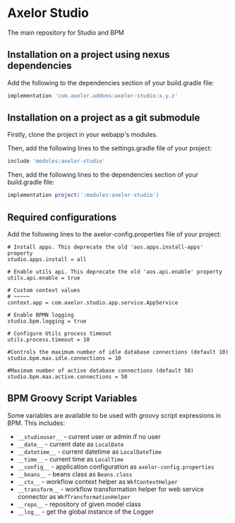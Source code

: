 # Axelor Studio

The main repository for Studio and BPM

## Installation on a project using nexus dependencies

Add the following to the dependencies section of your build.gradle file:

```groovy
implementation 'com.axelor.addons:axelor-studio:x.y.z'
```

## Installation on a project as a git submodule

Firstly, clone the project in your webapp's modules.

Then, add the following lines to the settings.gradle file of your project:

```groovy
include 'modules:axelor-studio'
```

Then, add the following lines to the dependencies section of your build.gradle file:

```groovy
implementation project(':modules:axelor-studio')
```

## Required configurations

Add the following lines to the axelor-config.properties file of your project:

```properties
# Install apps. This deprecate the old 'aos.apps.install-apps' property
studio.apps.install = all

# Enable utils api. This deprecate the old 'aos.api.enable' property
utils.api.enable = true

# Custom context values
# ~~~~~
context.app = com.axelor.studio.app.service.AppService

# Enable BPMN logging
studio.bpm.logging = true

# Configure Utils process timeout
utils.process.timeout = 10

#Controls the maximum number of idle database connections (default 10)
studio.bpm.max.idle.connections = 10

#Maximum number of active database connections (default 50)
studio.bpm.max.active.connections = 50
```

## BPM Groovy Script Variables

Some variables are available to be used with groovy script expressions in BPM. This includes:

* `__studiouser__` - current user or admin if no user
* `__date__` - current date as `LocalDate`
* `__datetime__` - current datetime as `LocalDateTime`
* `__time__` - current time as `LocalTime`
* `__config__` - application configuration as `axelor-config.properties`
* `__beans__` - beans class as `Beans.class`
* `__ctx__` - workflow context helper as `WkfContextHelper`
* `__transform__` - workflow transformation helper for web service connector as `WkfTransformationHelper`
* `__repo__` - repository of given model class
* `__log__` - get the global instance of the Logger
